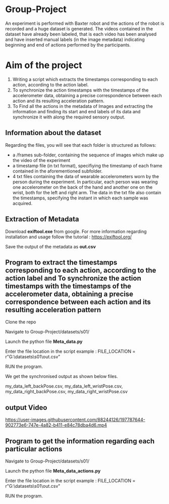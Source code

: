 # Group-Project

An experiment is performed with Baxter robot and the actions of the robot is recorded and a huge dataset is generated. The videos contained in the dataset have already been labeled, that is each video has been analysed and have inserted manual labels (in the image metadata) indicating beginning and end of actions performed by the participants. 

# Aim of the project

1. Writing a script which extracts the timestamps corresponding to each action, according to the action label. 
2. To synchronize the action timestamps with the timestamps of the accelerometer data, obtaining a precise correspondence between each action and its resulting            acceleration pattern. 
3. To Find all the actions in the metadata of Images and extracting the information and finding its start and end labels of its data and synchronize it with along the    required sensory output.

## Information about the dataset

Regarding the files, you will see that each folder is structured as follows:
- a /frames sub-folder, containing the sequence of images which make up the video of the experiment
- a timestamp file (in txt format), specifiying the timestamp of each frame contained in the aforementioned subfolder.
- 4 txt files containing the data of wearable accelerometers worn by the person during the experiment. In particular, each person was wearing one accelerometer on the back of the hand and another one on the wrist, both for the left and right arm. The data in the txt file also contain the timestamps, specifying the instant in which each sample was acquired.

## Extraction of Metadata

Download **exiftool.exe** from google.
For more information regarding installation and usage follow the tutorial : https://exiftool.org/

Save the output of the metadata as **out.csv**

## Program to extract the timestamps corresponding to each action, according to the action label and To synchronize the action timestamps with the timestamps of the accelerometer data, obtaining a precise correspondence between each action and its resulting acceleration pattern
Clone the repo 

Navigate to Group-Project/datasets/s01/

Launch the python file **Meta_data.py** 

Enter the file location in the script
example : FILE_LOCATION = r"G:\datasets\s01\out.csv"

RUN the program.

We get the synchronised output as shown below files.

my_data_left_backPose.csv,
my_data_left_wristPose.csv,
my_data_right_backPose.csv,
my_data_right_wristPose.csv

## output Video

https://user-images.githubusercontent.com/88244126/197787644-902773e6-747e-4a82-b411-e84c78dba4d6.mp4

## Program to get the information regarding each particular actions

Navigate to Group-Project/datasets/s01/

Launch the python file **Meta_data_actions.py** 

Enter the file location in the script
example : FILE_LOCATION = r"G:\datasets\s01\out.csv"

RUN the program.

